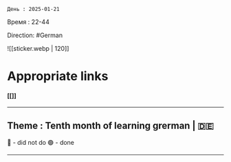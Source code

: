 	День : 2025-01-21 
Время : 22-44

 Direction: #German  

![[sticker.webp | 120]]
# Appropriate links
#### [[]]

---
 ##  Theme : Tenth month of learning grerman | 🇩🇪

🔴 - did not do 
🟢 - done







---
